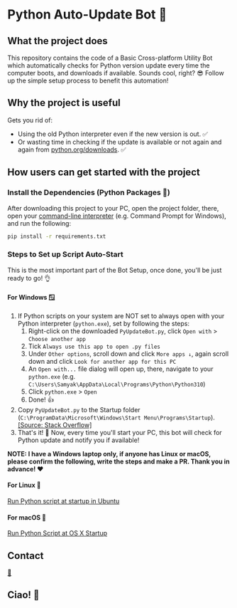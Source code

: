 # Python Auto-Update Bot 🤖


## What the project does

This repository contains the code of a Basic Cross-platform Utility Bot which automatically checks for Python version update every time the computer boots, and downloads if available. 
Sounds cool, right? 😎 Follow up the simple setup process to benefit this automation!


## Why the project is useful

Gets you rid of:
- Using the old Python interpreter even if the new version is out. ✅
- Or wasting time in checking if the update is available or not again and again from [python.org/downloads](https://www.python.org/downloads). ✅


## How users can get started with the project

### Install the Dependencies (Python Packages 🐍)

After downloading this project to your PC, open the project folder, there, open your [command-line interpreter](https://en.wikipedia.org/wiki/List_of_command-line_interpreters#:~:text=In%20computing%2C%20a%20command-line%20interpreter%2C%20or%20command%20language%20interpreter%2C%20is%20a%20blanket%20term%20for%20a%20certain%20class%20of%20programs%20designed%20to%20read%20lines%20of%20text%20entered%20by%20a%20user%2C%20thus%20implementing%20a%20command-line%20interface.) (e.g. Command Prompt for Windows), and run the following:
```bash
pip install -r requirements.txt
```

### Steps to Set up Script Auto-Start

This is the most important part of the Bot Setup, once done, you'll be just ready to go! 👌

#### For Windows 🪟
1) If Python scripts on your system are NOT set to always open with your Python interpreter (`python.exe`), set by following the steps:
    1) Right-click on the downloaded `PyUpdateBot.py`, click `Open with` > `Choose another app`
    2) Tick `Always use this app to open .py files`
    3) Under `Other options`, scroll down and click `More apps ↓`, again scroll down and click `Look for another app for this PC`
    4) An `Open with...` file dialog will open up, there, navigate to your `python.exe` (e.g. `C:\Users\Samyak\AppData\Local\Programs\Python\Python310`)
    5) Click `python.exe` > `Open`
    6) Done! 👍
2) Copy `PyUpdateBot.py` to the Startup folder (`C:\ProgramData\Microsoft\Windows\Start Menu\Programs\Startup`).
   [[Source: Stack Overflow]](https://stackoverflow.com/a/59113610)
3) That's it! 🥳 Now, every time you'll start your PC, this bot will check for Python update and notify you if available!

**NOTE: I have a Windows laptop only, if anyone has Linux or macOS, please confirm the following, write the steps and make a PR. Thank you in advance! ❤️**

#### For Linux 🐧
[Run Python script at startup in Ubuntu](https://stackoverflow.com/questions/24518522/run-python-script-at-startup-in-ubuntu)

#### For macOS 🍎
[Run Python Script at OS X Startup](https://stackoverflow.com/questions/29338066/run-python-script-at-os-x-startup)


## Contact

[📧](mailto:samyak65400@gmail.com?subject=Regarding%20py-update-bot)


## Ciao! 🙋
